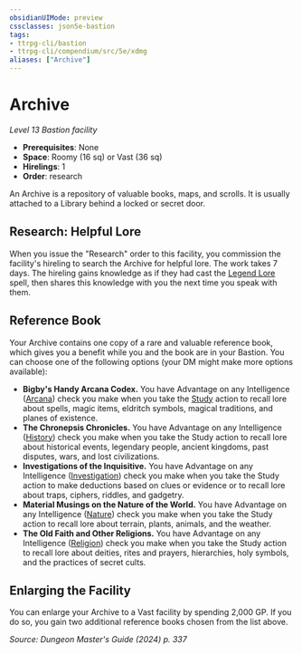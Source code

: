 ```yaml
---
obsidianUIMode: preview
cssclasses: json5e-bastion
tags:
- ttrpg-cli/bastion
- ttrpg-cli/compendium/src/5e/xdmg
aliases: ["Archive"]
---
```

# Archive
*Level 13 Bastion facility*  

- **Prerequisites**: None
- **Space**: Roomy (16 sq) or Vast (36 sq)
- **Hirelings**: 1
- **Order**: research

An Archive is a repository of valuable books, maps, and scrolls. It is usually attached to a Library behind a locked or secret door.

## Research: Helpful Lore

When you issue the "Research" order to this facility, you commission the facility's hireling to search the Archive for helpful lore. The work takes 7 days. The hireling gains knowledge as if they had cast the [Legend Lore](2-Mechanics/CLI/spells/legend-lore-xphb.md) spell, then shares this knowledge with you the next time you speak with them.

## Reference Book

Your Archive contains one copy of a rare and valuable reference book, which gives you a benefit while you and the book are in your Bastion. You can choose one of the following options (your DM might make more options available):

- **Bigby's Handy Arcana Codex.** You have Advantage on any Intelligence ([Arcana](2-Mechanics/CLI/rules/skills.md#Arcana)) check you make when you take the [Study](2-Mechanics/CLI/rules/actions.md#Study) action to recall lore about spells, magic items, eldritch symbols, magical traditions, and planes of existence.  
- **The Chronepsis Chronicles.** You have Advantage on any Intelligence ([History](2-Mechanics/CLI/rules/skills.md#History)) check you make when you take the Study action to recall lore about historical events, legendary people, ancient kingdoms, past disputes, wars, and lost civilizations.  
- **Investigations of the Inquisitive.** You have Advantage on any Intelligence ([Investigation](2-Mechanics/CLI/rules/skills.md#Investigation)) check you make when you take the Study action to make deductions based on clues or evidence or to recall lore about traps, ciphers, riddles, and gadgetry.  
- **Material Musings on the Nature of the World.** You have Advantage on any Intelligence ([Nature](2-Mechanics/CLI/rules/skills.md#Nature)) check you make when you take the Study action to recall lore about terrain, plants, animals, and the weather.  
- **The Old Faith and Other Religions.** You have Advantage on any Intelligence ([Religion](2-Mechanics/CLI/rules/skills.md#Religion)) check you make when you take the Study action to recall lore about deities, rites and prayers, hierarchies, holy symbols, and the practices of secret cults.  

## Enlarging the Facility

You can enlarge your Archive to a Vast facility by spending 2,000 GP. If you do so, you gain two additional reference books chosen from the list above.

*Source: Dungeon Master's Guide (2024) p. 337*